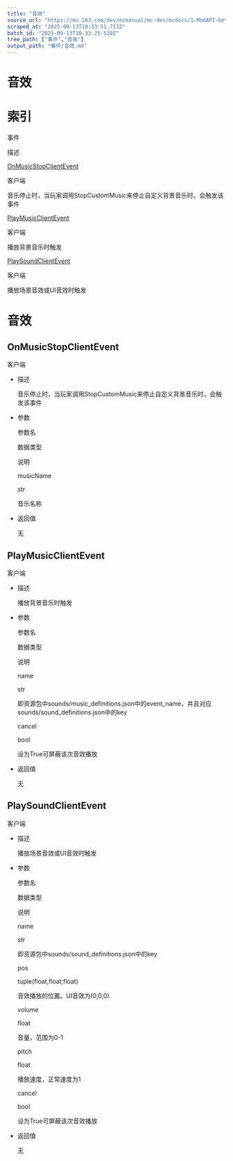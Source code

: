 ```yaml
---
title: "音效"
source_url: "https://mc.163.com/dev/mcmanual/mc-dev/mcdocs/1-ModAPI-beta/%E4%BA%8B%E4%BB%B6/%E9%9F%B3%E6%95%88.html?catalog=1"
scraped_at: "2025-09-13T10:33:51.713Z"
batch_id: "2025-09-13T10-33-25-510Z"
tree_path: ["事件","音效"]
output_path: "事件/音效.md"
---
```


#  音效

#  索引

事件

描述

[OnMusicStopClientEvent](/事件/音效)

客户端

音乐停止时，当玩家调用StopCustomMusic来停止自定义背景音乐时，会触发该事件

[PlayMusicClientEvent](/事件/音效)

客户端

播放背景音乐时触发

[PlaySoundClientEvent](/事件/音效)

客户端

播放场景音效或UI音效时触发

#  音效

##  OnMusicStopClientEvent

客户端

*   描述
    
    音乐停止时，当玩家调用StopCustomMusic来停止自定义背景音乐时，会触发该事件
    
*   参数
    
    参数名
    
    数据类型
    
    说明
    
    musicName
    
    str
    
    音乐名称
    
*   返回值
    
    无
    

##  PlayMusicClientEvent

客户端

*   描述
    
    播放背景音乐时触发
    
*   参数
    
    参数名
    
    数据类型
    
    说明
    
    name
    
    str
    
    即资源包中sounds/music\_definitions.json中的event\_name，并且对应sounds/sound\_definitions.json中的key
    
    cancel
    
    bool
    
    设为True可屏蔽该次音效播放
    
*   返回值
    
    无
    

##  PlaySoundClientEvent

客户端

*   描述
    
    播放场景音效或UI音效时触发
    
*   参数
    
    参数名
    
    数据类型
    
    说明
    
    name
    
    str
    
    即资源包中sounds/sound\_definitions.json中的key
    
    pos
    
    tuple(float,float,float)
    
    音效播放的位置。UI音效为(0,0,0)
    
    volume
    
    float
    
    音量，范围为0-1
    
    pitch
    
    float
    
    播放速度，正常速度为1
    
    cancel
    
    bool
    
    设为True可屏蔽该次音效播放
    
*   返回值
    
    无